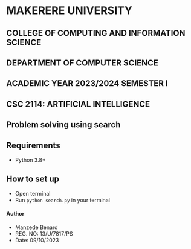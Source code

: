 # MAKERERE UNIVERSITY
## COLLEGE OF COMPUTING AND INFORMATION SCIENCE
## DEPARTMENT OF COMPUTER SCIENCE
## ACADEMIC YEAR 2023/2024 SEMESTER I
## CSC 2114: ARTIFICIAL INTELLIGENCE 

## Problem solving using search

## Requirements
- Python 3.8+

## How to set up
- Open terminal
- Run `python search.py` in your terminal

#### Author
- Manzede Benard
- REG. NO: 13/U/7817/PS
- Date: 09/10/2023
